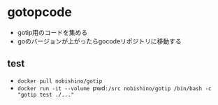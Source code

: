 # gotopcode

- gotip用のコードを集める
- goのバージョンが上がったらgocodeリポジトリに移動する

## test

- `docker pull nobishino/gotip`
- `docker run -it --volume `pwd`:/src nobishino/gotip /bin/bash -c "gotip test ./..."`